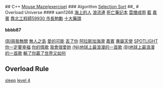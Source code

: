 <head>
<link ref="icon" type="image/png" href="hidden.png"/>
</head>
## C++ 
<a href="cpp/Mouse_Maze/Mouse_Maze.html" target="_blank">Mouse Maze(exercise)</a>
### Algorithm
<a href="cpp/algorithm/selection_sort/selection_sort.html" target="_blank">Selection Sort</a>
##_
# Overload Universe
#### sam1268
<a href="https://www.youtube.com/watch?v=xwKDL3vBC5U" target="_blank">海上的人</a>
<a href="https://www.youtube.com/watch?v=gj1aPwqEAv4" target="_blank">浪流連</a>
<a href="https://www.youtube.com/watch?v=9wy377MJzWg" target="_blank">死亡筆記本</a>
<a href="https://www.youtube.com/watch?v=ag8EI4CUdtA" target="_blank">雲煙成雨</a>
<a href="https://www.youtube.com/watch?v=oze6IrV7t9k" target="_blank">藍</a>
<a href="https://www.youtube.com/watch?v=TLTV9ty_Ngo" target="_blank">嘉賓</a>
<a href="https://www.youtube.com/watch?v=qRVUUmqgsi4" target="_blank">靠北工程師59930 </a>
<a href="https://www.youtube.com/watch?v=bnikzM43h3c" target="_blank">市長勉勵</a>
<a href="https://www.youtube.com/watch?v=rxrVSVRS_Ck" target="_blank">十大藥頭</a>

#### bbbb87
<a href="https://www.youtube.com/watch?v=xXjNgWPzZVM" target="_blank">(B)與我無關</a>
<a href="https://www.youtube.com/watch?v=lRnHHYoGa0s" target="_blank">無人之島</a>
<a href="https://www.youtube.com/watch?v=NWsw1Vkum_Y" target="_blank">愛的可能</a>
<a href="https://www.youtube.com/watch?v=ugYnm9n1TgI" target="_blank">丟了你</a>
<a href="https://www.youtube.com/watch?v=VwtbQ5CmWtA" target="_blank">阿拉斯加海灣</a>
<a href="https://www.youtube.com/watch?v=DUXAYN4itGk" target="_blank">嘉賓</a>
<a href="https://www.youtube.com/watch?v=NI_lTsIhhwA" target="_blank">專屬天使</a>
<a href="https://www.youtube.com/watch?v=t6ArcdE_MI4" target="_blank">SPOTLIGHT</a>
<a href="https://www.youtube.com/watch?v=sXkRc24Ww0E" target="_blank">你一定要幸福</a>
<a href="https://www.youtube.com/watch?v=HUkquoNR32w" target="_blank">你的情歌</a>
<a href="https://www.youtube.com/watch?v=hBeZTX0hZ30" target="_blank">我會很愛妳</a>
<a href="https://www.youtube.com/watch?v=Mav4yvrSlHc" target="_blank">(Ni)地球上最浪漫的一首歌</a>
<a href="https://www.youtube.com/watch?v=e2ts-KA1KrY" target="_blank">(B)地球上最浪漫的一首歌</a>
<a href="https://www.youtube.com/watch?v=XprdTvnqVIg" target="_blank">輸了你贏了世界又如何</a>
## Overload Rule
<a href="https://www.youtube.com/watch?v=-5uUSHh3I_4" target="_blank">sleep</a>
<a href="https://www.youtube.com/watch?v=hneL2XbFQxs" target="_blank">level 4</a>




